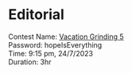 
# Editorial
Contest Name:  [Vacation Grinding 5](https://vjudge.net/contest/570809) <br>
Password: hopeIsEverything <br>
Time: 9:15 pm, 24/7/2023 <br>
Duration: 3hr <br>
